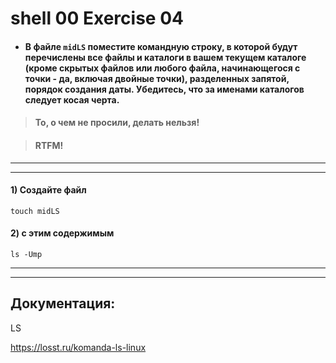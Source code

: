# shell 00 Exercise 04

- #### В файле `midLS` поместите командную строку, в которой будут перечислены все файлы и каталоги в вашем текущем каталоге (кроме скрытых файлов или любого файла, начинающегося с точки - да, включая двойные точки), разделенных запятой, порядок создания даты. Убедитесь, что за именами каталогов следует косая черта.

> #### То, о чем не просили, делать нельзя!

> #### RTFM!


---
---


#### 1) Создайте файл 

    touch midLS


#### 2) с этим содержимым

    ls -Ump 



---
---


## Документация:
LS

https://losst.ru/komanda-ls-linux
